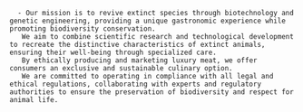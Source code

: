       - Our mission is to revive extinct species through biotechnology and genetic engineering, providing a unique gastronomic experience while promoting biodiversity conservation.
       We aim to combine scientific research and technological development to recreate the distinctive characteristics of extinct animals, ensuring their well-being through specialized care.
       By ethically producing and marketing luxury meat, we offer consumers an exclusive and sustainable culinary option.
       We are committed to operating in compliance with all legal and ethical regulations, collaborating with experts and regulatory authorities to ensure the preservation of biodiversity and respect for animal life.


